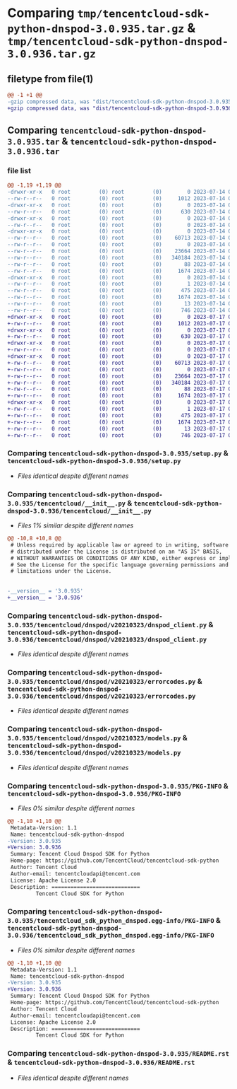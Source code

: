 # Comparing `tmp/tencentcloud-sdk-python-dnspod-3.0.935.tar.gz` & `tmp/tencentcloud-sdk-python-dnspod-3.0.936.tar.gz`

## filetype from file(1)

```diff
@@ -1 +1 @@
-gzip compressed data, was "dist/tencentcloud-sdk-python-dnspod-3.0.935.tar", last modified: Fri Jul 14 00:22:27 2023, max compression
+gzip compressed data, was "dist/tencentcloud-sdk-python-dnspod-3.0.936.tar", last modified: Mon Jul 17 00:23:34 2023, max compression
```

## Comparing `tencentcloud-sdk-python-dnspod-3.0.935.tar` & `tencentcloud-sdk-python-dnspod-3.0.936.tar`

### file list

```diff
@@ -1,19 +1,19 @@
-drwxr-xr-x   0 root         (0) root         (0)        0 2023-07-14 00:22:27.000000 tencentcloud-sdk-python-dnspod-3.0.935/
--rw-r--r--   0 root         (0) root         (0)     1012 2023-07-14 00:22:26.000000 tencentcloud-sdk-python-dnspod-3.0.935/setup.py
-drwxr-xr-x   0 root         (0) root         (0)        0 2023-07-14 00:22:27.000000 tencentcloud-sdk-python-dnspod-3.0.935/tencentcloud/
--rw-r--r--   0 root         (0) root         (0)      630 2023-07-14 00:22:26.000000 tencentcloud-sdk-python-dnspod-3.0.935/tencentcloud/__init__.py
-drwxr-xr-x   0 root         (0) root         (0)        0 2023-07-14 00:22:27.000000 tencentcloud-sdk-python-dnspod-3.0.935/tencentcloud/dnspod/
--rw-r--r--   0 root         (0) root         (0)        0 2023-07-14 00:22:26.000000 tencentcloud-sdk-python-dnspod-3.0.935/tencentcloud/dnspod/__init__.py
-drwxr-xr-x   0 root         (0) root         (0)        0 2023-07-14 00:22:27.000000 tencentcloud-sdk-python-dnspod-3.0.935/tencentcloud/dnspod/v20210323/
--rw-r--r--   0 root         (0) root         (0)    60713 2023-07-14 00:22:26.000000 tencentcloud-sdk-python-dnspod-3.0.935/tencentcloud/dnspod/v20210323/dnspod_client.py
--rw-r--r--   0 root         (0) root         (0)        0 2023-07-14 00:22:26.000000 tencentcloud-sdk-python-dnspod-3.0.935/tencentcloud/dnspod/v20210323/__init__.py
--rw-r--r--   0 root         (0) root         (0)    23664 2023-07-14 00:22:26.000000 tencentcloud-sdk-python-dnspod-3.0.935/tencentcloud/dnspod/v20210323/errorcodes.py
--rw-r--r--   0 root         (0) root         (0)   340184 2023-07-14 00:22:26.000000 tencentcloud-sdk-python-dnspod-3.0.935/tencentcloud/dnspod/v20210323/models.py
--rw-r--r--   0 root         (0) root         (0)       88 2023-07-14 00:22:27.000000 tencentcloud-sdk-python-dnspod-3.0.935/setup.cfg
--rw-r--r--   0 root         (0) root         (0)     1674 2023-07-14 00:22:27.000000 tencentcloud-sdk-python-dnspod-3.0.935/PKG-INFO
-drwxr-xr-x   0 root         (0) root         (0)        0 2023-07-14 00:22:27.000000 tencentcloud-sdk-python-dnspod-3.0.935/tencentcloud_sdk_python_dnspod.egg-info/
--rw-r--r--   0 root         (0) root         (0)        1 2023-07-14 00:22:27.000000 tencentcloud-sdk-python-dnspod-3.0.935/tencentcloud_sdk_python_dnspod.egg-info/dependency_links.txt
--rw-r--r--   0 root         (0) root         (0)      475 2023-07-14 00:22:27.000000 tencentcloud-sdk-python-dnspod-3.0.935/tencentcloud_sdk_python_dnspod.egg-info/SOURCES.txt
--rw-r--r--   0 root         (0) root         (0)     1674 2023-07-14 00:22:27.000000 tencentcloud-sdk-python-dnspod-3.0.935/tencentcloud_sdk_python_dnspod.egg-info/PKG-INFO
--rw-r--r--   0 root         (0) root         (0)       13 2023-07-14 00:22:27.000000 tencentcloud-sdk-python-dnspod-3.0.935/tencentcloud_sdk_python_dnspod.egg-info/top_level.txt
--rw-r--r--   0 root         (0) root         (0)      746 2023-07-14 00:22:26.000000 tencentcloud-sdk-python-dnspod-3.0.935/README.rst
+drwxr-xr-x   0 root         (0) root         (0)        0 2023-07-17 00:23:34.000000 tencentcloud-sdk-python-dnspod-3.0.936/
+-rw-r--r--   0 root         (0) root         (0)     1012 2023-07-17 00:23:34.000000 tencentcloud-sdk-python-dnspod-3.0.936/setup.py
+drwxr-xr-x   0 root         (0) root         (0)        0 2023-07-17 00:23:34.000000 tencentcloud-sdk-python-dnspod-3.0.936/tencentcloud/
+-rw-r--r--   0 root         (0) root         (0)      630 2023-07-17 00:23:34.000000 tencentcloud-sdk-python-dnspod-3.0.936/tencentcloud/__init__.py
+drwxr-xr-x   0 root         (0) root         (0)        0 2023-07-17 00:23:34.000000 tencentcloud-sdk-python-dnspod-3.0.936/tencentcloud/dnspod/
+-rw-r--r--   0 root         (0) root         (0)        0 2023-07-17 00:23:34.000000 tencentcloud-sdk-python-dnspod-3.0.936/tencentcloud/dnspod/__init__.py
+drwxr-xr-x   0 root         (0) root         (0)        0 2023-07-17 00:23:34.000000 tencentcloud-sdk-python-dnspod-3.0.936/tencentcloud/dnspod/v20210323/
+-rw-r--r--   0 root         (0) root         (0)    60713 2023-07-17 00:23:34.000000 tencentcloud-sdk-python-dnspod-3.0.936/tencentcloud/dnspod/v20210323/dnspod_client.py
+-rw-r--r--   0 root         (0) root         (0)        0 2023-07-17 00:23:34.000000 tencentcloud-sdk-python-dnspod-3.0.936/tencentcloud/dnspod/v20210323/__init__.py
+-rw-r--r--   0 root         (0) root         (0)    23664 2023-07-17 00:23:34.000000 tencentcloud-sdk-python-dnspod-3.0.936/tencentcloud/dnspod/v20210323/errorcodes.py
+-rw-r--r--   0 root         (0) root         (0)   340184 2023-07-17 00:23:34.000000 tencentcloud-sdk-python-dnspod-3.0.936/tencentcloud/dnspod/v20210323/models.py
+-rw-r--r--   0 root         (0) root         (0)       88 2023-07-17 00:23:34.000000 tencentcloud-sdk-python-dnspod-3.0.936/setup.cfg
+-rw-r--r--   0 root         (0) root         (0)     1674 2023-07-17 00:23:34.000000 tencentcloud-sdk-python-dnspod-3.0.936/PKG-INFO
+drwxr-xr-x   0 root         (0) root         (0)        0 2023-07-17 00:23:34.000000 tencentcloud-sdk-python-dnspod-3.0.936/tencentcloud_sdk_python_dnspod.egg-info/
+-rw-r--r--   0 root         (0) root         (0)        1 2023-07-17 00:23:34.000000 tencentcloud-sdk-python-dnspod-3.0.936/tencentcloud_sdk_python_dnspod.egg-info/dependency_links.txt
+-rw-r--r--   0 root         (0) root         (0)      475 2023-07-17 00:23:34.000000 tencentcloud-sdk-python-dnspod-3.0.936/tencentcloud_sdk_python_dnspod.egg-info/SOURCES.txt
+-rw-r--r--   0 root         (0) root         (0)     1674 2023-07-17 00:23:34.000000 tencentcloud-sdk-python-dnspod-3.0.936/tencentcloud_sdk_python_dnspod.egg-info/PKG-INFO
+-rw-r--r--   0 root         (0) root         (0)       13 2023-07-17 00:23:34.000000 tencentcloud-sdk-python-dnspod-3.0.936/tencentcloud_sdk_python_dnspod.egg-info/top_level.txt
+-rw-r--r--   0 root         (0) root         (0)      746 2023-07-17 00:23:34.000000 tencentcloud-sdk-python-dnspod-3.0.936/README.rst
```

### Comparing `tencentcloud-sdk-python-dnspod-3.0.935/setup.py` & `tencentcloud-sdk-python-dnspod-3.0.936/setup.py`

 * *Files identical despite different names*

### Comparing `tencentcloud-sdk-python-dnspod-3.0.935/tencentcloud/__init__.py` & `tencentcloud-sdk-python-dnspod-3.0.936/tencentcloud/__init__.py`

 * *Files 1% similar despite different names*

```diff
@@ -10,8 +10,8 @@
 # Unless required by applicable law or agreed to in writing, software
 # distributed under the License is distributed on an "AS IS" BASIS,
 # WITHOUT WARRANTIES OR CONDITIONS OF ANY KIND, either express or implied.
 # See the License for the specific language governing permissions and
 # limitations under the License.
 
 
-__version__ = '3.0.935'
+__version__ = '3.0.936'
```

### Comparing `tencentcloud-sdk-python-dnspod-3.0.935/tencentcloud/dnspod/v20210323/dnspod_client.py` & `tencentcloud-sdk-python-dnspod-3.0.936/tencentcloud/dnspod/v20210323/dnspod_client.py`

 * *Files identical despite different names*

### Comparing `tencentcloud-sdk-python-dnspod-3.0.935/tencentcloud/dnspod/v20210323/errorcodes.py` & `tencentcloud-sdk-python-dnspod-3.0.936/tencentcloud/dnspod/v20210323/errorcodes.py`

 * *Files identical despite different names*

### Comparing `tencentcloud-sdk-python-dnspod-3.0.935/tencentcloud/dnspod/v20210323/models.py` & `tencentcloud-sdk-python-dnspod-3.0.936/tencentcloud/dnspod/v20210323/models.py`

 * *Files identical despite different names*

### Comparing `tencentcloud-sdk-python-dnspod-3.0.935/PKG-INFO` & `tencentcloud-sdk-python-dnspod-3.0.936/PKG-INFO`

 * *Files 0% similar despite different names*

```diff
@@ -1,10 +1,10 @@
 Metadata-Version: 1.1
 Name: tencentcloud-sdk-python-dnspod
-Version: 3.0.935
+Version: 3.0.936
 Summary: Tencent Cloud Dnspod SDK for Python
 Home-page: https://github.com/TencentCloud/tencentcloud-sdk-python
 Author: Tencent Cloud
 Author-email: tencentcloudapi@tencent.com
 License: Apache License 2.0
 Description: ============================
         Tencent Cloud SDK for Python
```

### Comparing `tencentcloud-sdk-python-dnspod-3.0.935/tencentcloud_sdk_python_dnspod.egg-info/PKG-INFO` & `tencentcloud-sdk-python-dnspod-3.0.936/tencentcloud_sdk_python_dnspod.egg-info/PKG-INFO`

 * *Files 0% similar despite different names*

```diff
@@ -1,10 +1,10 @@
 Metadata-Version: 1.1
 Name: tencentcloud-sdk-python-dnspod
-Version: 3.0.935
+Version: 3.0.936
 Summary: Tencent Cloud Dnspod SDK for Python
 Home-page: https://github.com/TencentCloud/tencentcloud-sdk-python
 Author: Tencent Cloud
 Author-email: tencentcloudapi@tencent.com
 License: Apache License 2.0
 Description: ============================
         Tencent Cloud SDK for Python
```

### Comparing `tencentcloud-sdk-python-dnspod-3.0.935/README.rst` & `tencentcloud-sdk-python-dnspod-3.0.936/README.rst`

 * *Files identical despite different names*


